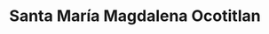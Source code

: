 ---
title: Santa María Magdalena Ocotitlan
url: /santa-maria-magdalena-ocotitlan/
latitude: 19.236
longitude: -99.62
---